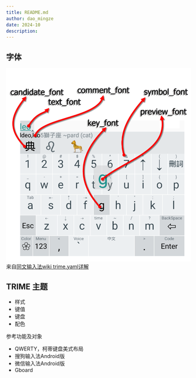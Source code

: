 ```yaml
---
title: README.md
author: dao_mingze
date: 2024-10
description: 
---
```


## 字体

![trime.yaml-详解-字体示意图](trime.yaml-详解-字体示意图.png)
来自[同文输入法wiki trime.yaml详解](https://github.com/osfans/trime/wiki/trime.yaml-%E8%A9%B3%E8%A7%A3)

## TRIME 主题

- 样式
- 键值
- 键盘
- 配色

参考功能及对象

- QWERTY，柯蒂键盘美式布局
- 搜狗输入法Android版
- 微信输入法Android版
- Gboard
